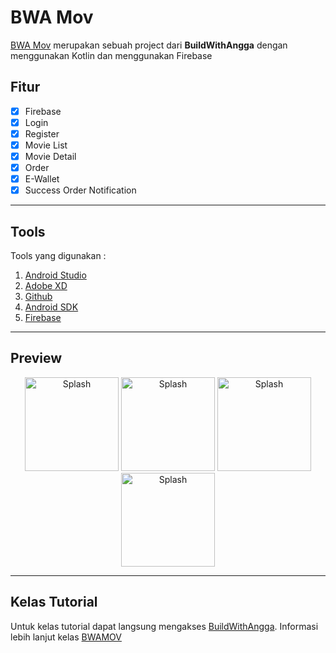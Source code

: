 # BWA Mov
[BWA Mov](http://bit.ly/BWAMOV "BWAMov Kotlin")  merupakan sebuah project dari **BuildWithAngga** dengan menggunakan Kotlin dan menggunakan Firebase
## Fitur
- [x] Firebase
- [x] Login
- [x] Register
- [x] Movie List
- [x] Movie Detail 
- [x] Order
- [x] E-Wallet
- [x] Success Order Notification
---
## Tools
Tools yang digunakan :
1. [Android Studio](https://developer.android.com/studio)
2. [Adobe XD](https://www.adobe.com/sea/products/xd.html)
3. [Github](https://github.com/)
5. [Android SDK](https://developer.android.com/studio)
6. [Firebase](https://firebase.google.com/)
---
## Preview
<p align="center">
<img src="https://user-images.githubusercontent.com/33775307/107438796-b48ce900-6b63-11eb-8289-8ccacc6bb413.jpg" height="150" alt="Splash">
<img src="https://user-images.githubusercontent.com/33775307/107438287-d639a080-6b62-11eb-96b6-aa4bc940c901.jpg" height="150" alt="Splash">
<img src="https://user-images.githubusercontent.com/33775307/107438349-e94c7080-6b62-11eb-8a6e-fae8bd1382bd.jpg" height="150" alt="Splash">
<img src="https://user-images.githubusercontent.com/33775307/107438555-3af4fb00-6b63-11eb-85e2-21c6aefe2f18.jpg" height="150" alt="Splash">
</p>

---
## Kelas Tutorial
Untuk kelas tutorial dapat langsung mengakses [BuildWithAngga](https://www.buildwithangga.com/kelas "Kelas BuildWithAngga"). Informasi lebih lanjut kelas [BWAMOV](http://bit.ly/BWAMOV "BWAMov Kotlin")